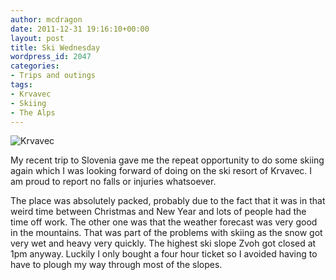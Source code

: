 ```yaml
---
author: mcdragon
date: 2011-12-31 19:16:10+00:00
layout: post
title: Ski Wednesday
wordpress_id: 2047
categories:
- Trips and outings
tags:
- Krvavec
- Skiing
- The Alps
---
```


![](https://img.mcdowell.si/2011/12/krvavec_2011-1.jpg "Krvavec")

My recent trip to Slovenia gave me the repeat opportunity to do some skiing again which I was looking forward of doing on the ski resort of Krvavec. I am proud to report no falls or injuries whatsoever.

The place was absolutely packed, probably due to the fact that it was in that weird time between Christmas and New Year and lots of people had the time off work. The other one was that the weather forecast was very good in the mountains. That was part of the problems with skiing as the snow got very wet and heavy very quickly. The highest ski slope Zvoh got closed at 1pm anyway. Luckily I only bought a four hour ticket so I avoided having to have to plough my way through most of the slopes.
